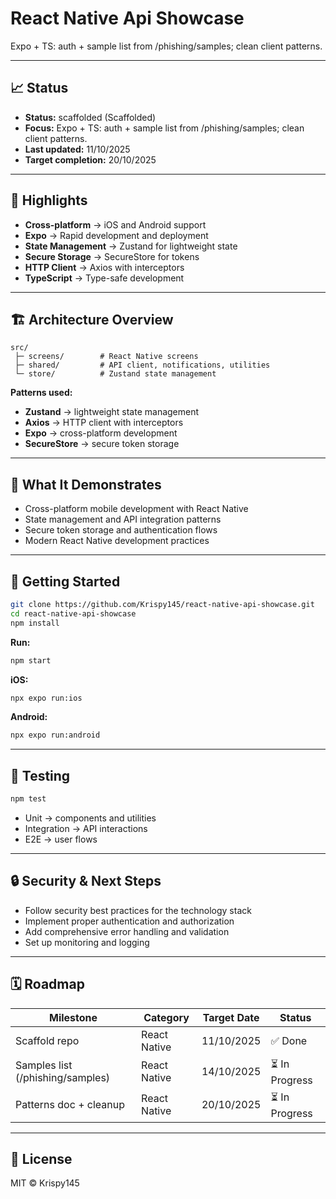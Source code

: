 # React Native Api Showcase

Expo + TS: auth + sample list from /phishing/samples; clean client patterns.

---

## 📈 Status

- **Status:** scaffolded (Scaffolded)
- **Focus:** Expo + TS: auth + sample list from /phishing/samples; clean client patterns.
- **Last updated:** 11/10/2025
- **Target completion:** 20/10/2025

---

## 🔑 Highlights

- **Cross-platform** → iOS and Android support
- **Expo** → Rapid development and deployment
- **State Management** → Zustand for lightweight state
- **Secure Storage** → SecureStore for tokens
- **HTTP Client** → Axios with interceptors
- **TypeScript** → Type-safe development

---

## 🏗 Architecture Overview

```
src/
 ├─ screens/        # React Native screens
 ├─ shared/         # API client, notifications, utilities
 └─ store/          # Zustand state management
```

**Patterns used:**

- **Zustand** → lightweight state management
- **Axios** → HTTP client with interceptors
- **Expo** → cross-platform development
- **SecureStore** → secure token storage

---

## 📱 What It Demonstrates

- Cross-platform mobile development with React Native
- State management and API integration patterns
- Secure token storage and authentication flows
- Modern React Native development practices

---

## 🚀 Getting Started

```bash
git clone https://github.com/Krispy145/react-native-api-showcase.git
cd react-native-api-showcase
npm install
```

**Run:**
```bash
npm start
```

**iOS:**
```bash
npx expo run:ios
```

**Android:**
```bash
npx expo run:android
```

---

## 🧪 Testing

```bash
npm test
```

- Unit → components and utilities
- Integration → API interactions
- E2E → user flows

---

## 🔒 Security & Next Steps

- Follow security best practices for the technology stack
- Implement proper authentication and authorization
- Add comprehensive error handling and validation
- Set up monitoring and logging

---

## 🗓 Roadmap

| Milestone                    | Category              | Target Date | Status     |
| ---------------------------- | --------------------- | ----------- | ---------- |
| Scaffold repo | React Native | 11/10/2025 | ✅ Done |
| Samples list (/phishing/samples) | React Native | 14/10/2025 | ⏳ In Progress |
| Patterns doc + cleanup | React Native | 20/10/2025 | ⏳ In Progress |


---

## 📄 License

MIT © Krispy145